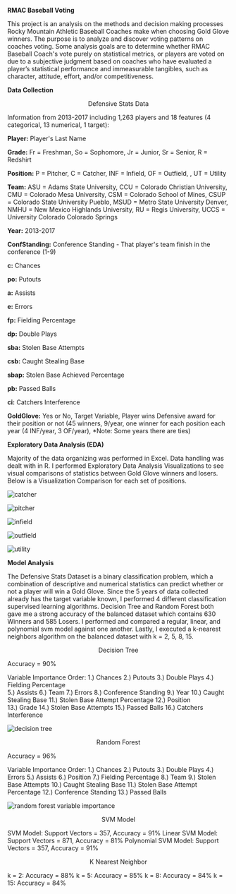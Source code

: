 **RMAC Baseball Voting**

This project is an analysis on the methods and decision making processes Rocky Mountain Athletic Baseball Coaches make when choosing  Gold Glove winners.  The purpose is to analyze and discover voting patterns on coaches voting. Some analysis goals are to determine whether RMAC Baseball Coach's vote purely on statistical metrics, or players are voted on due to a subjective judgment based on coaches who have evaluated a player’s statistical performance and immeasurable tangibles, such as character, attitude, effort, and/or competitiveness.  

**Data Collection**

<p align="center"> Defensive Stats Data

Information from 2013-2017 including 1,263 players and 18 features (4 categorical, 13 numerical, 1 target):

**Player:** Player's Last Name

**Grade:** Fr = Freshman, So = Sophomore, Jr = Junior, Sr = Senior, R = Redshirt

**Position:** P = Pitcher, C = Catcher, INF = Infield, OF = Outfield, , UT = Utility

**Team:** ASU = Adams State University, CCU = Colorado Christian University, CMU = Colorado Mesa University, CSM = Colorado School of Mines, CSUP = Colorado State University Pueblo, MSUD = Metro State University Denver, NMHU = New Mexico Highlands University, RU = Regis University, UCCS = University Colorado Colorado Springs

**Year:** 2013-2017

**ConfStanding:** Conference Standing - That player's team finish in the conference (1-9)

**c:** Chances 

**po:** Putouts 

**a:** Assists 

**e:** Errors 

**fp:** Fielding Percentage 

**dp:** Double Plays 

**sba:** Stolen Base Attempts 

**csb:** Caught Stealing Base 

**sbap:** Stolen Base Achieved Percentage 

**pb:** Passed Balls 

**ci:** Catchers Interference 

**GoldGlove:** Yes or No, Target Variable, Player wins Defensive award for their position or not (45 winners, 9/year, one winner for each position each year (4 INF/year, 3 OF/year), *Note: Some years there are ties)

**Exploratory Data Analysis (EDA)**
	
Majority of the data organizing was performed in Excel.  Data handling was dealt with in R.  I performed Exploratory Data Analysis Visualizations to see visual comparisons of statistics between Gold Glove winners and losers.  Below is a Visualization Comparison for each set of positions.

![catcher](https://user-images.githubusercontent.com/36368488/37243302-61d1277c-2434-11e8-939a-b09645a5a813.png)

![pitcher](https://user-images.githubusercontent.com/36368488/37243350-088b39e0-2435-11e8-93b8-4d202c7cd846.png)

![infield](https://user-images.githubusercontent.com/36368488/37243358-208e2c1e-2435-11e8-9489-f751568ad11c.png)

![outfield](https://user-images.githubusercontent.com/36368488/37243360-34ef6c7c-2435-11e8-95a1-2c0bac7d54d7.png)

![utility](https://user-images.githubusercontent.com/36368488/37243365-484483fc-2435-11e8-8000-83e7664ba503.png)

**Model Analysis**

The Defensive Stats Dataset is a binary classification problem, which a combination of descriptive and numerical statistics can predict whether or not a player will win a Gold Glove.  Since the 5 years of data collected already has the target variable known, I performed 4 different classification supervised learning algorithms.  Decision Tree and Random Forest both gave me a strong accuracy of the balanced dataset which contains 630 Winners and 585 Losers.  I performed and compared a regular, linear, and polynomial svm model against one another.  Lastly, I executed a k-nearest neighbors algorithm on the balanced dataset with k = 2, 5, 8, 15.

<p align="center"> Decision Tree

Accuracy = 90%

Variable Importance Order:
1.) Chances
2.) Putouts 
3.) Double Plays 
4.) Fielding Percentage  
5.) Assists 
6.) Team 
7.) Errors 
8.) Conference Standing 
9.) Year 
10.) Caught Stealing Base 
11.) Stolen Base Attempt Percentage 
12.) Position  
13.) Grade 
14.) Stolen Base Attempts 
15.) Passed Balls 
16.) Catchers Interference

![decision tree](https://user-images.githubusercontent.com/36368488/37243406-da4864bc-2435-11e8-9cf0-ee202fbf8608.png)

<p align="center"> Random Forest

Accuracy = 96%

Variable Importance Order:
1.) Chances
2.) Putouts 
3.) Double Plays 
4.) Errors 
5.) Assists 
6.) Position
7.) Fielding Percentage
8.) Team 
9.) Stolen Base Attempts 
10.) Caught Stealing Base 
11.) Stolen Base Attempt Percentage 
12.) Conference Standing
13.) Passed Balls

![random forest variable importance](https://user-images.githubusercontent.com/36368488/37243418-0b752156-2436-11e8-82d9-44269e556d10.png)

<p align="center"> SVM Model

SVM Model: Support Vectors = 357, Accuracy = 91%
Linear SVM Model: Support Vectors = 871, Accuracy = 81%
Polynomial SVM Model: Support Vectors = 357, Accuracy = 91%

<p align="center"> K Nearest Neighbor
	
k = 2: Accuracy = 88%
k = 5: Accuracy = 85%
k = 8: Accuracy = 84%
k = 15: Accuracy = 84%
